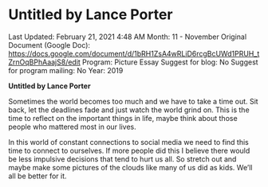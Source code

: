 # Untitled by Lance Porter

Last Updated: February 21, 2021 4:48 AM
Month: 11 - November
Original Document (Google Doc): https://docs.google.com/document/d/1bRH1ZsA4wRLiD6rcgBcUWd1PRUH_tZrnOqBPhAaajS8/edit
Program: Picture Essay
Suggest for blog: No
Suggest for program mailing: No
Year: 2019

**Untitled by Lance Porter**

Sometimes the world becomes too much and we have to take a time out. Sit back, let the deadlines fade and just watch the world grind on. This is the time to reflect on the important things in life, maybe think about those people who mattered most in our lives.

In this world of constant connections to social media we need to find this time to connect to ourselves. If more people did this I believe there would be less impulsive decisions that tend to hurt us all. So stretch out and maybe make some pictures of the clouds like many of us did as kids. We’ll all be better for it.